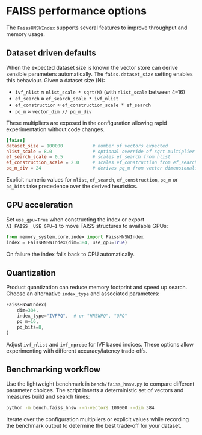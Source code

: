 # FAISS performance options

The `FaissHNSWIndex` supports several features to improve throughput
and memory usage.

## Dataset driven defaults

When the expected dataset size is known the vector store can derive
sensible parameters automatically.  The `faiss.dataset_size` setting
enables this behaviour.  Given a dataset size \(N\):

* `ivf_nlist` ≈ `nlist_scale * sqrt(N)` (with `nlist_scale` between 4–16)
* `ef_search` ≈ `ef_search_scale * ivf_nlist`
* `ef_construction` ≈ `ef_construction_scale * ef_search`
* `pq_m` ≈ `vector_dim // pq_m_div`

These multipliers are exposed in the configuration allowing rapid
experimentation without code changes.

```toml
[faiss]
dataset_size = 100000           # number of vectors expected
nlist_scale = 8.0               # optional override of sqrt multiplier
ef_search_scale = 0.5           # scales ef_search from nlist
ef_construction_scale = 2.0     # scales ef_construction from ef_search
pq_m_div = 24                   # derives pq_m from vector dimensionality
```

Explicit numeric values for `nlist`, `ef_search`, `ef_construction`,
`pq_m` or `pq_bits` take precedence over the derived heuristics.

## GPU acceleration

Set `use_gpu=True` when constructing the index or export
`AI_FAISS__USE_GPU=1` to move FAISS structures to available GPUs:

```python
from memory_system.core.index import FaissHNSWIndex
index = FaissHNSWIndex(dim=384, use_gpu=True)
```

On failure the index falls back to CPU automatically.

## Quantization

Product quantization can reduce memory footprint and speed up search.
Choose an alternative `index_type` and associated parameters:

```python
FaissHNSWIndex(
    dim=384,
    index_type="IVFPQ",  # or "HNSWPQ", "OPQ"
    pq_m=16,
    pq_bits=8,
)
```

Adjust `ivf_nlist` and `ivf_nprobe` for IVF based indices.  These options
allow experimenting with different accuracy/latency trade‑offs.

## Benchmarking workflow

Use the lightweight benchmark in `bench/faiss_hnsw.py` to compare
different parameter choices.  The script inserts a deterministic set of
vectors and measures build and search times:

```bash
python -m bench.faiss_hnsw --n-vectors 100000 --dim 384
```

Iterate over the configuration multipliers or explicit values while
recording the benchmark output to determine the best trade‑off for your
dataset.
